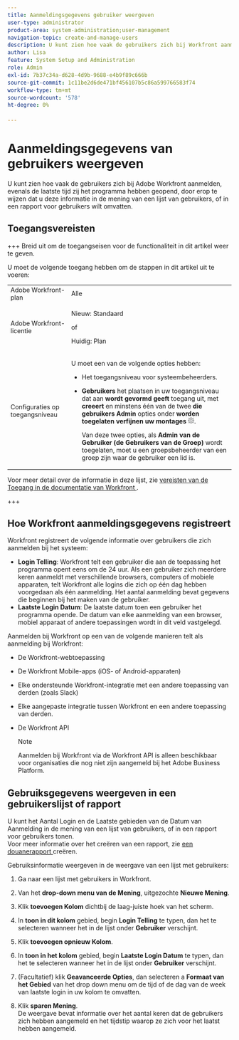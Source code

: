 ```yaml
---
title: Aanmeldingsgegevens gebruiker weergeven
user-type: administrator
product-area: system-administration;user-management
navigation-topic: create-and-manage-users
description: U kunt zien hoe vaak de gebruikers zich bij Workfront aanmelden, evenals de laatste tijd zij het programma hebben geopend, door erop te wijzen dat u deze informatie in de mening van een lijst van gebruikers, of in een rapport voor gebruikers wilt omvatten.
author: Lisa
feature: System Setup and Administration
role: Admin
exl-id: 7b37c34a-d628-4d9b-9688-e4b9f89c666b
source-git-commit: 1c11be2d6de471bf456107b5c86a599766583f74
workflow-type: tm+mt
source-wordcount: '578'
ht-degree: 0%

---
```


# Aanmeldingsgegevens van gebruikers weergeven

U kunt zien hoe vaak de gebruikers zich bij Adobe Workfront aanmelden, evenals de laatste tijd zij het programma hebben geopend, door erop te wijzen dat u deze informatie in de mening van een lijst van gebruikers, of in een rapport voor gebruikers wilt omvatten.

## Toegangsvereisten

+++ Breid uit om de toegangseisen voor de functionaliteit in dit artikel weer te geven.

U moet de volgende toegang hebben om de stappen in dit artikel uit te voeren:

<table style="table-layout:auto"> 
 <col> 
 <col> 
 <tbody> 
  <tr> 
   <td role="rowheader">Adobe Workfront-plan</td> 
   <td>Alle</td> 
  </tr> 
  <tr> 
   <td role="rowheader">Adobe Workfront-licentie</td> 
   <td><p>Nieuw: Standaard</p><p>of</p><p>Huidig: Plan</p></td> 
  </tr> 
  <tr> 
   <td role="rowheader">Configuraties op toegangsniveau</td> 
   <td> <p>U moet een van de volgende opties hebben:</p> 
    <ul> 
     <li> <p>Het toegangsniveau voor systeembeheerders. </li> 
     <li> <p><b> Gebruikers </b> het plaatsen in uw toegangsniveau dat aan <b> wordt gevormd geeft </b> toegang uit, met <b> creeert </b> en minstens één van de twee <b> die gebruikers Admin </b> opties onder <b> worden toegelaten verfijnen uw montages </b> <img src="assets/gear-icon-in-access-levels.png">. </p> <p>Van deze twee opties, als <b> Admin van de Gebruiker (de Gebruikers van de Groep) </b> wordt toegelaten, moet u een groepsbeheerder van een groep zijn waar de gebruiker een lid is.</p> </li> 
    </ul> </td> 
  </tr> 
 </tbody> 
</table>

Voor meer detail over de informatie in deze lijst, zie [ vereisten van de Toegang in de documentatie van Workfront ](/help/quicksilver/administration-and-setup/add-users/access-levels-and-object-permissions/access-level-requirements-in-documentation.md).

+++

## Hoe Workfront aanmeldingsgegevens registreert

Workfront registreert de volgende informatie over gebruikers die zich aanmelden bij het systeem:

* **Login Telling**: Workfront telt een gebruiker die aan de toepassing het programma opent eens om de 24 uur. Als een gebruiker zich meerdere keren aanmeldt met verschillende browsers, computers of mobiele apparaten, telt Workfront alle logins die zich op één dag hebben voorgedaan als één aanmelding. Het aantal aanmelding bevat gegevens die beginnen bij het maken van de gebruiker.
* **Laatste Login Datum**: De laatste datum toen een gebruiker het programma opende. De datum van elke aanmelding van een browser, mobiel apparaat of andere toepassingen wordt in dit veld vastgelegd.

Aanmelden bij Workfront op een van de volgende manieren telt als aanmelding bij Workfront:

* De Workfront-webtoepassing
* De Workfront Mobile-apps (iOS- of Android-apparaten)
* Elke ondersteunde Workfront-integratie met een andere toepassing van derden (zoals Slack)
* Elke aangepaste integratie tussen Workfront en een andere toepassing van derden.
* De Workfront API

  >[!NOTE]
  >
  >Aanmelden bij Workfront via de Workfront API is alleen beschikbaar voor organisaties die nog niet zijn aangemeld bij het Adobe Business Platform.

## Gebruiksgegevens weergeven in een gebruikerslijst of rapport

U kunt het Aantal Login en de Laatste gebieden van de Datum van Aanmelding in de mening van een lijst van gebruikers, of in een rapport voor gebruikers tonen.\
Voor meer informatie over het creëren van een rapport, zie [ een douanerapport ](../../../reports-and-dashboards/reports/creating-and-managing-reports/create-custom-report.md) creëren.

Gebruiksinformatie weergeven in de weergave van een lijst met gebruikers:

1. Ga naar een lijst met gebruikers in Workfront.
1. Van het **drop-down menu van de Mening**, uitgezochte **Nieuwe Mening**.

1. Klik **toevoegen Kolom** dichtbij de laag-juiste hoek van het scherm.
1. In **toon in dit kolom** gebied, begin **Login Telling** te typen, dan het te selecteren wanneer het in de lijst onder **Gebruiker** verschijnt.

1. Klik **toevoegen opnieuw Kolom**.
1. In **toon in het kolom** gebied, begin **Laatste Login Datum** te typen, dan het te selecteren wanneer het in de lijst onder **Gebruiker** verschijnt.

1. (Facultatief) klik **Geavanceerde Opties**, dan selecteren a **Formaat van het Gebied** van het drop down menu om de tijd of de dag van de week van laatste login in uw kolom te omvatten.

1. Klik **sparen Mening**.\
   De weergave bevat informatie over het aantal keren dat de gebruikers zich hebben aangemeld en het tijdstip waarop ze zich voor het laatst hebben aangemeld.
